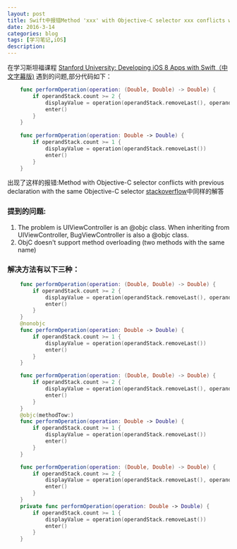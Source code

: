 ```yaml
---
layout: post
title: Swift中报错Method 'xxx' with Objective-C selector xxx conflicts with getter for xxx with the same Objective-C Selector
date: 2016-3-14
categories: blog
tags: [学习笔记,iOS]
description: 
---
```


在学习斯坦福课程 [Stanford University: Developing iOS 8 Apps with Swift](https://itunes.com/StanfordSwift)[（中文字幕版)](http://open.163.com/special/opencourse/ios8.html)
遇到的问题,部分代码如下：


```Swift
    func performOperation(operation: (Double, Double) -> Double) {
        if operandStack.count >= 2 {
            displayValue = operation(operandStack.removeLast(), operandStack.removeLast())
            enter()
        }
    }
    
    func performOperation(operation: Double -> Double) {
        if operandStack.count >= 1 {
            displayValue = operation(operandStack.removeLast())
            enter()
        }
    }
```
    
出现了这样的报错:Method with Objective-C selector conflicts with previous declaration with the same Objective-C selector
[stackoverflow](http://stackoverflow.com/questions/29457720/compiler-error-method-with-objective-c-selector-conflicts-with-previous-declara)中同样的解答
### 提到的问题:
 1. The problem is UIViewController is an @objc class. When inheriting from UIViewController, BugViewController is also a @objc class.
 2. ObjC doesn't support method overloading (two methods with the same name) 

### 解决方法有以下三种：
 
```Swift
    func performOperation(operation: (Double, Double) -> Double) {
        if operandStack.count >= 2 {
            displayValue = operation(operandStack.removeLast(), operandStack.removeLast())
            enter()
        }
    }
    @nonobjc 
    func performOperation(operation: Double -> Double) {
        if operandStack.count >= 1 {
            displayValue = operation(operandStack.removeLast())
            enter()
        }
    }
```
    
```Swift
    func performOperation(operation: (Double, Double) -> Double) {
        if operandStack.count >= 2 {
            displayValue = operation(operandStack.removeLast(), operandStack.removeLast())
            enter()
        }
    }
    @objc(methodTow:)
    func performOperation(operation: Double -> Double) {
        if operandStack.count >= 1 {
            displayValue = operation(operandStack.removeLast())
            enter()
        }
    }
```
    
```Swift
    func performOperation(operation: (Double, Double) -> Double) {
        if operandStack.count >= 2 {
            displayValue = operation(operandStack.removeLast(), operandStack.removeLast())
            enter()
        }
    }
    private func performOperation(operation: Double -> Double) {
        if operandStack.count >= 1 {
            displayValue = operation(operandStack.removeLast())
            enter()
        }
    }
```
    